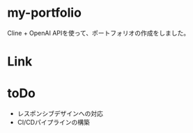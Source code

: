 # my-portfolio
Cline + OpenAI APIを使って、ポートフォリオの作成をしました。

# Link

# toDo
- レスポンシブデザインへの対応
- CI/CDパイプラインの構築
